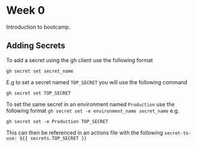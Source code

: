 # Week 0

Introduction to bootcamp.

## Adding Secrets

To add a secret using the gh client use the following format 

`gh secret set secret_name`

E.g to set a secret named `TOP_SECRET` you will use the following command

`gh secret set TOP_SECRET`

To set the same secret in an environment named `Production` use the following format `gh secret set -e environment_name secret_name` e.g.

`gh secret set -e Production TOP_SECRET`

This can then be referenced in an actions file with the following `secret-to-use: ${{ secrets.TOP_SECRET }}`
